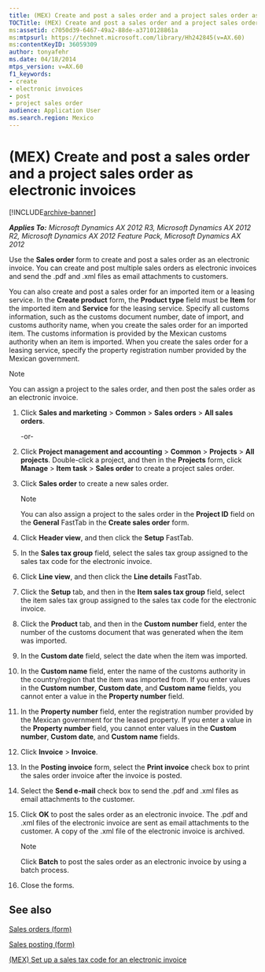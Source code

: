 ```yaml
---
title: (MEX) Create and post a sales order and a project sales order as electronic invoices
TOCTitle: (MEX) Create and post a sales order and a project sales order as electronic invoices
ms:assetid: c7050d39-6467-49a2-88de-a3710128861a
ms:mtpsurl: https://technet.microsoft.com/library/Hh242845(v=AX.60)
ms:contentKeyID: 36059309
author: tonyafehr
ms.date: 04/18/2014
mtps_version: v=AX.60
f1_keywords:
- create
- electronic invoices
- post
- project sales order
audience: Application User
ms.search.region: Mexico
---
```


# (MEX) Create and post a sales order and a project sales order as electronic invoices 


[!INCLUDE[archive-banner](includes/archive-banner.md)]


_**Applies To:** Microsoft Dynamics AX 2012 R3, Microsoft Dynamics AX 2012 R2, Microsoft Dynamics AX 2012 Feature Pack, Microsoft Dynamics AX 2012_

Use the **Sales order** form to create and post a sales order as an electronic invoice. You can create and post multiple sales orders as electronic invoices and send the .pdf and .xml files as email attachments to customers.

You can also create and post a sales order for an imported item or a leasing service. In the **Create product** form, the **Product type** field must be **Item** for the imported item and **Service** for the leasing service. Specify all customs information, such as the customs document number, date of import, and customs authority name, when you create the sales order for an imported item. The customs information is provided by the Mexican customs authority when an item is imported. When you create the sales order for a leasing service, specify the property registration number provided by the Mexican government.


> [!NOTE]
> <P>You can assign a project to the sales order, and then post the sales order as an electronic invoice.</P>



1.  Click **Sales and marketing** \> **Common** \> **Sales orders** \> **All sales orders**.
    
    \-or-

2.  Click **Project management and accounting** \> **Common** \> **Projects** \> **All projects**. Double-click a project, and then in the **Projects** form, click **Manage** \> **Item task** \> **Sales order** to create a project sales order.

3.  Click **Sales order** to create a new sales order.
    

    > [!NOTE]
    > <P>You can also assign a project to the sales order in the <STRONG>Project ID</STRONG> field on the <STRONG>General</STRONG> FastTab in the <STRONG>Create sales order</STRONG> form.</P>



4.  Click **Header view**, and then click the **Setup** FastTab.

5.  In the **Sales tax group** field, select the sales tax group assigned to the sales tax code for the electronic invoice.

6.  Click **Line view**, and then click the **Line details** FastTab.

7.  Click the **Setup** tab, and then in the **Item sales tax group** field, select the item sales tax group assigned to the sales tax code for the electronic invoice.

8.  Click the **Product** tab, and then in the **Custom number** field, enter the number of the customs document that was generated when the item was imported.

9.  In the **Custom date** field, select the date when the item was imported.

10. In the **Custom name** field, enter the name of the customs authority in the country/region that the item was imported from. If you enter values in the **Custom number**, **Custom date**, and **Custom name** fields, you cannot enter a value in the **Property number** field.

11. In the **Property number** field, enter the registration number provided by the Mexican government for the leased property. If you enter a value in the **Property number** field, you cannot enter values in the **Custom number**, **Custom date**, and **Custom name** fields.

12. Click **Invoice** \> **Invoice**.

13. In the **Posting invoice** form, select the **Print invoice** check box to print the sales order invoice after the invoice is posted.

14. Select the **Send e-mail** check box to send the .pdf and .xml files as email attachments to the customer.

15. Click **OK** to post the sales order as an electronic invoice. The .pdf and .xml files of the electronic invoice are sent as email attachments to the customer. A copy of the .xml file of the electronic invoice is archived.
    

    > [!NOTE]
    > <P>Click <STRONG>Batch</STRONG> to post the sales order as an electronic invoice by using a batch process.</P>



16. Close the forms.

## See also

[Sales orders (form)](https://technet.microsoft.com/library/aa585863\(v=ax.60\))

[Sales posting (form)](https://technet.microsoft.com/library/aa550287\(v=ax.60\))

[(MEX) Set up a sales tax code for an electronic invoice](mex-set-up-a-sales-tax-code-for-an-electronic-invoice.md)

  



